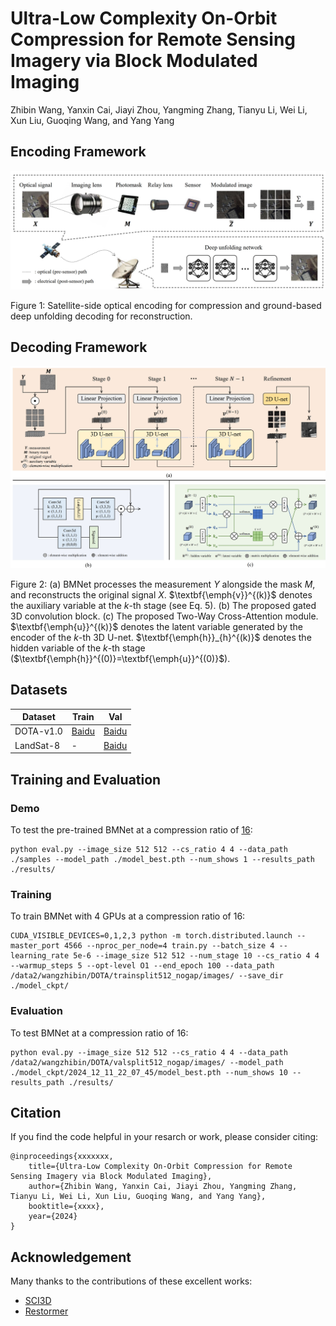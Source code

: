# Ultra-Low Complexity On-Orbit Compression for Remote Sensing Imagery via Block Modulated Imaging
Zhibin Wang, Yanxin Cai, Jiayi Zhou, Yangming Zhang, Tianyu Li, Wei Li, Xun Liu, Guoqing Wang, and Yang Yang

<!--[![paper](https://img.shields.io/badge/arXiv-Paper-<COLOR>.svg)]()-->


## Encoding Framework
![encode](fig/encode.jpg)

Figure 1: Satellite-side optical encoding for compression and ground-based deep unfolding decoding for reconstruction.

## Decoding Framework
![decode](fig/decode.jpg)

Figure 2: (a) BMNet processes the measurement $Y$ alongside the mask $M$, and reconstructs the original signal $X$. $\textbf{\emph{v}}^{(k)}$ denotes the auxiliary variable at the $k$-th stage (see Eq. 5). (b) The proposed gated 3D convolution block. (c) The proposed Two-Way Cross-Attention module.  $\textbf{\emph{u}}^{(k)}$ denotes the latent variable generated by the encoder of the $k$-th 3D U-net. $\textbf{\emph{h}}_{h}^{(k)}$ denotes the hidden variable of the $k$-th stage ($\textbf{\emph{h}}^{(0)}=\textbf{\emph{u}}^{(0)}$).

## Datasets
<table>
    <thead>
        <tr>
            <th>Dataset</th>
            <th>Train</th>
            <th>Val</th>
        </tr>
    </thead>
    <tbody>
        <tr>
            <td>DOTA-v1.0</td>
            <td><a href="https://pan.baidu.com/s/1WR8CfBlG7lVlexVKkeYBDA?pwd=izw7">Baidu</a></td>
            <td><a href="https://pan.baidu.com/s/1Y3SXLfyJsrPaKl8RkWq8MA?pwd=csts">Baidu</a></td>
        </tr>
        <tr>
            <td>LandSat-8</td>
            <td>-</td>
            <td><a href="https://pan.baidu.com/s/10hODPzK__8aTA4PHAPmxbg?pwd=x9xa">Baidu</a></td>
        </tr>
    </tbody>
</table>

## Training and Evaluation
### Demo
To test the pre-trained BMNet at a compression ratio of [16](https://pan.baidu.com/s/1DLOvUp-uMy2IqsyOeqOAlQ?pwd=y0dy):
```
python eval.py --image_size 512 512 --cs_ratio 4 4 --data_path ./samples --model_path ./model_best.pth --num_shows 1 --results_path ./results/
```

### Training
To train BMNet with 4 GPUs at a compression ratio of 16:
```
CUDA_VISIBLE_DEVICES=0,1,2,3 python -m torch.distributed.launch --master_port 4566 --nproc_per_node=4 train.py --batch_size 4 --learning_rate 5e-6 --image_size 512 512 --num_stage 10 --cs_ratio 4 4 --warmup_steps 5 --opt-level O1 --end_epoch 100 --data_path /data2/wangzhibin/DOTA/trainsplit512_nogap/images/ --save_dir ./model_ckpt/
```

### Evaluation
To test BMNet at a compression ratio of 16:
```
python eval.py --image_size 512 512 --cs_ratio 4 4 --data_path /data2/wangzhibin/DOTA/valsplit512_nogap/images/ --model_path ./model_ckpt/2024_12_11_22_07_45/model_best.pth --num_shows 10 --results_path ./results/
```

## Citation
If you find the code helpful in your resarch or work, please consider citing:

    @inproceedings{xxxxxxx,
        title={Ultra-Low Complexity On-Orbit Compression for Remote Sensing Imagery via Block Modulated Imaging}, 
        author={Zhibin Wang, Yanxin Cai, Jiayi Zhou, Yangming Zhang, Tianyu Li, Wei Li, Xun Liu, Guoqing Wang, and Yang Yang},
        booktitle={xxxx},
        year={2024}
    }

## Acknowledgement
Many thanks to the contributions of these excellent works:
- [SCI3D](https://github.com/jianzhangcs/SCI3D) 
- [Restormer](https://github.com/swz30/Restormer)
